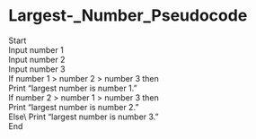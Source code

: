 # Largest-_Number_Pseudocode
Start\
Input number 1\
Input number 2\
Input number 3\
If number 1 > number 2 > number 3 then \
        Print “largest number is number 1.”\
If number 2 > number 1 > number 3 then\
        Print “largest number is number 2.”\
Else\ 
        Print “largest number is number 3.”\
End 
